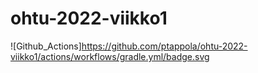 # ohtu-2022-viikko1
![Github_Actions]https://github.com/ptappola/ohtu-2022-viikko1/actions/workflows/gradle.yml/badge.svg
